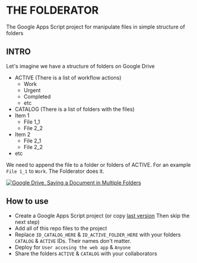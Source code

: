 # THE FOLDERATOR
The Google Apps Script project for manipulate files in simple structure of folders

## INTRO
Let's imagine we have a structure of folders on Google Drive

 - ACTIVE (There is a list of workflow actions)
   - Work
   - Urgent
   - Completed
   - etc
 - CATALOG (There is a list of folders with the files)
  - Item 1
    - File 1_1
    - File 2_2
  - Item 2
    - File 2_1
    - File 2_2
  - etc

We need to append the file to a folder or folders of ACTIVE. For an example `File 1_1` to `Work`. The Folderator does it.

[![Google Drive. Saving a Document in Multiple Folders ](http://img.youtube.com/vi/znzoyFKKjvA/0.jpg)](http://www.youtube.com/watch?v=znzoyFKKjvA)

## How to use
 - Create a Google Apps Script project (or copy [last version](https://script.google.com/d/1F30LNOzB86pJwWXbxNmS1DHYsOo6D6gN4ijBHo8M_MppBmq5YdyV9R-n/edit?usp=sharing) Then skip the next step)
 - Add all of this repo files to the project
 - Replace `ID_CATALOG_HERE` & `ID_ACTIVE_FOLDER_HERE` with your folders  `CATALOG` & `ACTIVE` IDs. Their names don't matter.
 - Deploy for `User accesing the web app` & `Anyone`
 - Share the folders `ACTIVE` & `CATALOG` with your collaborators



